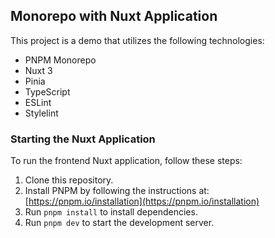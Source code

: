 ## Monorepo with Nuxt Application

This project is a demo that utilizes the following technologies:

- PNPM Monorepo
- Nuxt 3
- Pinia
- TypeScript
- ESLint
- Stylelint

### Starting the Nuxt Application

To run the frontend Nuxt application, follow these steps:

1. Clone this repository.
2. Install PNPM by following the instructions at:
   [https://pnpm.io/installation](https://pnpm.io/installation)
3. Run `pnpm install` to install dependencies.
4. Run `pnpm dev` to start the development server.
